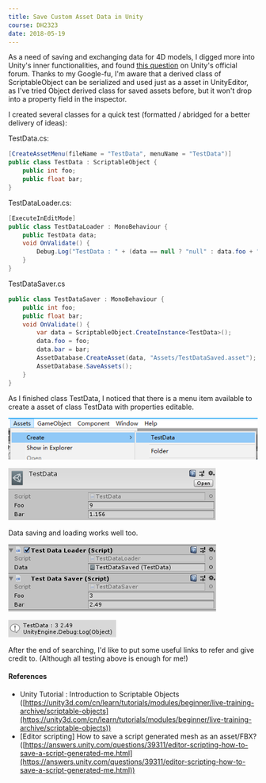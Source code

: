 ```yaml
---
title: Save Custom Asset Data in Unity
course: DH2323
date: 2018-05-19
---
```


As a need of saving and exchanging data for 4D models, I digged more into Unity's inner functionalities, and found [this question](https://answers.unity.com/questions/39311/editor-scripting-how-to-save-a-script-generated-me.html) on Unity's official forum. Thanks to my Google-fu, I'm aware that a derived class of ScriptableObject can be serialized and used just as a asset in UnityEditor, as I've tried Object derived class for saved assets before, but it won't drop into a property field in the inspector.

I created several classes for a quick test (formatted / abridged for a better delivery of ideas):

TestData.cs:
```csharp
[CreateAssetMenu(fileName = "TestData", menuName = "TestData")]
public class TestData : ScriptableObject {
    public int foo;
    public float bar;
}
```

TestDataLoader.cs:
```csharp
[ExecuteInEditMode]
public class TestDataLoader : MonoBehaviour {
    public TestData data;
    void OnValidate() {
        Debug.Log("TestData : " + (data == null ? "null" : data.foo + " " + data.bar));
    }
}
```

TestDataSaver.cs
```csharp
public class TestDataSaver : MonoBehaviour {
    public int foo;
    public float bar;
    void OnValidate() {
        var data = ScriptableObject.CreateInstance<TestData>();
        data.foo = foo;
        data.bar = bar;
        AssetDatabase.CreateAsset(data, "Assets/TestDataSaved.asset");
        AssetDatabase.SaveAssets();
    }
}
```

As I finished class TestData, I noticed that there is a menu item available to create a asset of class TestData with properties editable.

![](/assets/images/posts/4DRender_testdata_menuitem.png)

![](/assets/images/posts/4DRender_testdata_edit.png)

Data saving and loading works well too.

![](/assets/images/posts/4DRender_testdata_saveload.png)

![](/assets/images/posts/4DRender_testdata_loadlog.png)

After the end of searching, I'd like to put some useful links to refer and give credit to. (Although all testing above is enough for me!)

#### References

- Unity Tutorial : Introduction to Scriptable Objects ([https://unity3d.com/cn/learn/tutorials/modules/beginner/live-training-archive/scriptable-objects](https://unity3d.com/cn/learn/tutorials/modules/beginner/live-training-archive/scriptable-objects))
- [Editor scripting] How to save a script generated mesh as an asset/FBX? ([https://answers.unity.com/questions/39311/editor-scripting-how-to-save-a-script-generated-me.html](https://answers.unity.com/questions/39311/editor-scripting-how-to-save-a-script-generated-me.html))
